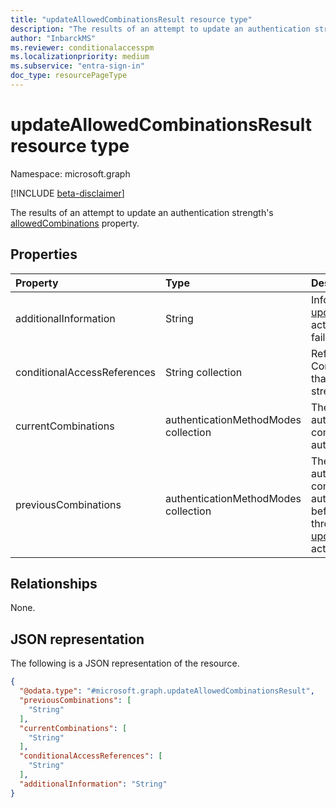 ```yaml
---
title: "updateAllowedCombinationsResult resource type"
description: "The results of an attempt to update an authentication strength's allowed authentication method combinations."
author: "InbarckMS"
ms.reviewer: conditionalaccesspm
ms.localizationpriority: medium
ms.subservice: "entra-sign-in"
doc_type: resourcePageType
---
```


# updateAllowedCombinationsResult resource type

Namespace: microsoft.graph

[!INCLUDE [beta-disclaimer](../../includes/beta-disclaimer.md)]

The results of an attempt to update an authentication strength's [allowedCombinations](../resources/authenticationstrengthpolicy.md) property.

## Properties
|Property|Type|Description|
|:---|:---|:---|
|additionalInformation|String|Information about why the [updateAllowedCombinations](../api/authenticationstrengthpolicy-updateallowedcombinations.md) action was successful or failed.|
|conditionalAccessReferences|String collection|References to existing Conditional Access policies that use this authentication strength.|
|currentCombinations|authenticationMethodModes collection|The list of current authentication method combinations allowed by the authentication strength.|
|previousCombinations|authenticationMethodModes collection|The list of former authentication method combinations allowed by the authentication strength before they were updated through the [updateAllowedCombinations](../api/authenticationstrengthpolicy-updateallowedcombinations.md) action.|

## Relationships
None.

## JSON representation
The following is a JSON representation of the resource.
<!-- {
  "blockType": "resource",
  "@odata.type": "microsoft.graph.updateAllowedCombinationsResult"
}
-->
``` json
{
  "@odata.type": "#microsoft.graph.updateAllowedCombinationsResult",
  "previousCombinations": [
    "String"
  ],
  "currentCombinations": [
    "String"
  ],
  "conditionalAccessReferences": [
    "String"
  ],
  "additionalInformation": "String"
}
```

